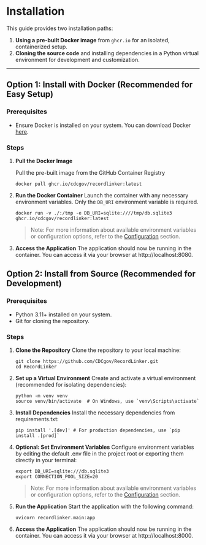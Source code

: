 # Installation

This guide provides two installation paths:

1. **Using a pre-built Docker image** from `ghcr.io` for an isolated, containerized setup.
2. **Cloning the source code** and installing dependencies in a Python virtual environment for development and customization.

---

## Option 1: Install with Docker (Recommended for Easy Setup)

### Prerequisites

- Ensure Docker is installed on your system. You can download Docker [here](https://docs.docker.com/get-docker/).

### Steps

1. **Pull the Docker Image**

    Pull the pre-built image from the GitHub Container Registry

    ```
    docker pull ghcr.io/cdcgov/recordlinker:latest
    ```
    
1. **Run the Docker Container**
    Launch the container with any necessary environment variables.  Only the `DB_URI` environment variable is required.

    ```
    docker run -v ./:/tmp -e DB_URI=sqlite:////tmp/db.sqlite3 ghcr.io/cdcgov/recordlinker:latest
    ```

    > Note: For more information about available environment variables or configuration options, refer to the [Configuration](configuration.md) section.

1. **Access the Application**
    The application should now be running in the container. You can access it via your browser at http://localhost:8080.


## Option 2: Install from Source (Recommended for Development)

### Prerequisites

- Python 3.11+ installed on your system.
- Git for cloning the repository.

### Steps

1. **Clone the Repository**
    Clone the repository to your local machine:

    ```
    git clone https://github.com/CDCgov/RecordLinker.git
    cd RecordLinker
    ```

1. **Set up a Virtual Environment**
    Create and activate a virtual environment (recommended for isolating dependencies):

    ```
    python -m venv venv
    source venv/bin/activate  # On Windows, use `venv\Scripts\activate`
    ```

1. **Install Dependencies**
    Install the necessary dependencies from requirements.txt:

    ```
    pip install '.[dev]' # For production dependencies, use `pip install .[prod]`
    ```

1. **Optional: Set Environment Variables**
    Configure environment variables by editing the default .env file in the project root or exporting them directly in your terminal:

    ```
    export DB_URI=sqlite:///db.sqlite3
    export CONNECTION_POOL_SIZE=20
    ```

    > Note: For more information about available environment variables or configuration options, refer to the [Configuration](configuration.md) section.

1. **Run the Application**
Start the application with the following command:

    ```
    uvicorn recordlinker.main:app
    ```

1. **Access the Application**
The application should now be running in the container. You can access it via your browser at http://localhost:8000.
